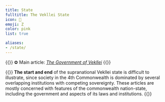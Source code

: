 ```yaml
---
title: State
fulltitle: The Vekllei State
icon: 🌸
emoji: Ζ
color: pink
list: true

aliases:
- /state/
---
```

{{<hint>}}
✿ Main article: *[The Government of Vekllei](/factbook/society/state/government/)*
{{</hint>}}

{{<hint panel>}}
**The start and end** of the supranational Vekllei state is difficult to illustrate, since society in the 4th Commonwealth is dominated by several overlapping institutions with competing sovereignty. These articles are mostly concerned with features of the commonwealth nation-state, including the government and aspects of its laws and institutions.
{{</hint>}}